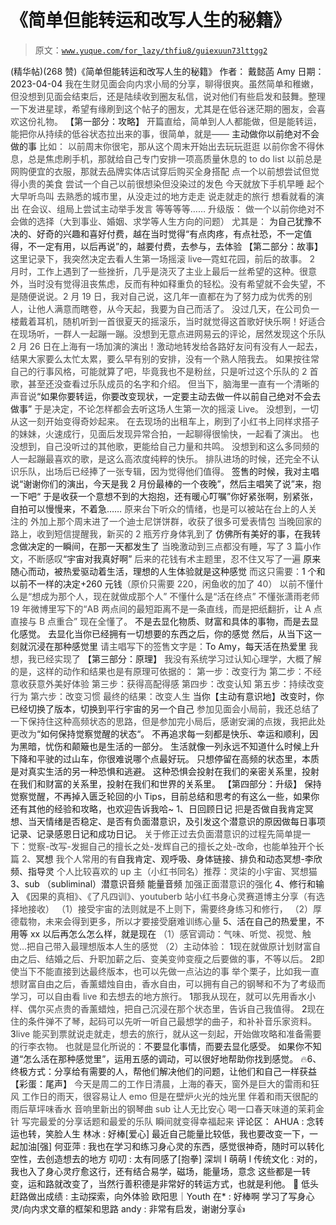 # 《简单但能转运和改写人生的秘籍》

> 原文：[`www.yuque.com/for_lazy/thfiu8/guiexuun73lttgg2`](https://www.yuque.com/for_lazy/thfiu8/guiexuun73lttgg2)

<ne-h2 id="31586c9c" data-lake-id="31586c9c"><ne-heading-ext><ne-heading-anchor></ne-heading-anchor><ne-heading-fold></ne-heading-fold></ne-heading-ext><ne-heading-content><ne-text id="u8646ed0a">(精华帖)(268 赞)《简单但能转运和改写人生的秘籍》</ne-text></ne-heading-content></ne-h2> <ne-p id="u0de98132" data-lake-id="u0de98132"><ne-text id="u41f5fc75">作者： 戴懿菡 Amy</ne-text></ne-p> <ne-p id="u5e53c1f9" data-lake-id="u5e53c1f9"><ne-text id="ube126790">日期：2023-04-04</ne-text></ne-p> <ne-p id="u962d3002" data-lake-id="u962d3002"><ne-text id="ub5811858" style="color: rgb(73, 73, 73);">我在生财见面会向内求小局的分享，聊得很爽。虽然简单和稚嫩，但没想到见面会结束后，还是陆续收到圈友私信，说对他们有些启发和鼓舞。整理一下发进星球，希望有缘刷到这个帖子的圈友，尤其是在低谷迷茫期的圈友，会喜欢这份礼物。</ne-text></ne-p> <ne-h1 id="8b3eb90f" data-lake-id="8b3eb90f"><ne-heading-ext><ne-heading-anchor></ne-heading-anchor><ne-heading-fold></ne-heading-fold></ne-heading-ext><ne-heading-content><ne-text id="u5d6d1583" ne-bold="true">【第一部分：攻略】</ne-text></ne-heading-content></ne-h1> <ne-p id="u7de3330a" data-lake-id="u7de3330a"><ne-text id="ud7990d27" style="color: rgb(73, 73, 73);">开篇直给，简单到人人都能做，但是能转运，能把你从持续的低谷状态拉出来的事，很简单，就是——</ne-text></ne-p> <ne-p id="u5921cd4e" data-lake-id="u5921cd4e"><ne-text id="u1214401e" ne-bold="true">主动做你以前绝对不会做的事</ne-text></ne-p> <ne-p id="u6f9a772a" data-lake-id="u6f9a772a"><ne-text id="ue5e2f63b" style="color: rgb(73, 73, 73);">比如：</ne-text></ne-p> <ne-p id="ue8c90b2f" data-lake-id="ue8c90b2f"><ne-text id="u90986f82" style="color: rgb(73, 73, 73);">以前周末你很宅，那从这个周末开始出去玩玩逛逛</ne-text></ne-p> <ne-p id="uc24d362f" data-lake-id="uc24d362f"><ne-text id="u8f00426c" style="color: rgb(73, 73, 73);">以前你舍不得休息，总是焦虑刷手机，那就给自己专门安排一项高质量休息的 to do list</ne-text></ne-p> <ne-p id="ucf5d0a16" data-lake-id="ucf5d0a16"><ne-text id="ub7e6b8e7" style="color: rgb(73, 73, 73);">以前总是网购便宜的衣服，那就去品牌实体店试穿后购买全身搭配</ne-text></ne-p> <ne-p id="ue5385d8c" data-lake-id="ue5385d8c"><ne-text id="ue3d81181" style="color: rgb(73, 73, 73);">点一个以前想尝试但觉得小贵的美食</ne-text></ne-p> <ne-p id="u0f3e9d96" data-lake-id="u0f3e9d96"><ne-text id="ubbd5b045" style="color: rgb(73, 73, 73);">尝试一个自己以前很想染但没染过的发色</ne-text></ne-p> <ne-p id="u742c73f6" data-lake-id="u742c73f6"><ne-text id="ud738caf8" style="color: rgb(73, 73, 73);">今天就放下手机早睡</ne-text></ne-p> <ne-p id="u46e7b423" data-lake-id="u46e7b423"><ne-text id="u37596276" style="color: rgb(73, 73, 73);">起个大早听鸟叫</ne-text></ne-p> <ne-p id="ua0457f51" data-lake-id="ua0457f51"><ne-text id="ube472d90" style="color: rgb(73, 73, 73);">去熟悉的城市里，从没走过的地方走走</ne-text></ne-p> <ne-p id="uc6d659c2" data-lake-id="uc6d659c2"><ne-text id="u590897c9" style="color: rgb(73, 73, 73);">说走就走的旅行</ne-text></ne-p> <ne-p id="u975a6463" data-lake-id="u975a6463"><ne-text id="ub98cbae3" style="color: rgb(73, 73, 73);">想看就看的演出</ne-text></ne-p> <ne-p id="u64fbd3b5" data-lake-id="u64fbd3b5"><ne-text id="u1da62403" style="color: rgb(73, 73, 73);">在会议、组局上尝试主动举手发言</ne-text></ne-p> <ne-p id="u357678f3" data-lake-id="u357678f3"><ne-text id="uac954ff5" style="color: rgb(73, 73, 73);">等等等等……</ne-text></ne-p> <ne-p id="u87dec8be" data-lake-id="u87dec8be"><ne-text id="uaff28e1a" style="color: rgb(73, 73, 73);">升级版：</ne-text></ne-p> <ne-p id="ue12022cc" data-lake-id="ue12022cc"><ne-text id="u7be6f472" style="color: rgb(73, 73, 73);">做一个以前你绝对不会做的选择（大到事业、婚姻、求学等人生方向的问题）</ne-text></ne-p> <ne-p id="ue22bdb6f" data-lake-id="ue22bdb6f"><ne-text id="u9e86110b" style="color: rgb(73, 73, 73);">尤其是：</ne-text></ne-p> <ne-p id="uf5c9c736" data-lake-id="uf5c9c736"><ne-text id="u1781db6d" ne-bold="true">为自己犹豫不决的、好奇的兴趣和喜好付费，越在当时觉得“有点肉疼，有点社恐，不一定值得，不一定有用，以后再说”的，越要付费，去参与，去体验</ne-text></ne-p> <ne-h1 id="af186143" data-lake-id="af186143"><ne-heading-ext><ne-heading-anchor></ne-heading-anchor><ne-heading-fold></ne-heading-fold></ne-heading-ext><ne-heading-content><ne-text id="u8fb1fc21">【第二部分：故事】</ne-text></ne-heading-content></ne-h1> <ne-p id="u3d2148c6" data-lake-id="u3d2148c6"><ne-text id="ud40fbec8" style="color: rgb(73, 73, 73);">这里记录下，我突然决定去看人生第一场摇滚 live—霓虹花园，前后的故事。</ne-text></ne-p> <ne-p id="ue70d1ee8" data-lake-id="ue70d1ee8"><ne-text id="uba3a6116" style="color: rgb(73, 73, 73);">2 月时，工作上遇到了一些挫折，几乎是浇灭了主业上最后一丝希望的这种。很意外，当时没有觉得沮丧焦虑，反而有种如释重负的轻松。没有希望就不会失望，不是随便说说。2 月 19 日，我对自己说，这几年一直都在为了努力成为优秀的别人，让他人满意而瞎卷，从今天起，我要为自己而活了。</ne-text></ne-p> <ne-p id="uaf909de6" data-lake-id="uaf909de6"><ne-text id="u9c59e803" style="color: rgb(73, 73, 73);">没过几天，在公司负一楼戴着耳机，随机听到一首很夏天的摇滚乐，当时就觉得这首歌好快乐啊！好适合在现场听，一群人一起蹦一蹦。没想到无意点进网易云的评论，居然发现这个乐队 2 月 26 日在上海有一场加演的演出！激动地转发给各路好友问有没有人一起去，结果大家要么太忙太累，要么早有别的安排，没有一个熟人陪我去。</ne-text></ne-p> <ne-p id="u999ff400" data-lake-id="u999ff400"><ne-text id="u3c4e6e3b" style="color: rgb(73, 73, 73);">如果按往常自己的行事风格，可能就算了吧，毕竟我也不是粉丝，只是听过这个乐队的 2 首歌，甚至还没查看过乐队成员的名字和介绍。</ne-text></ne-p> <ne-p id="ue66287c4" data-lake-id="ue66287c4"><ne-text id="ud6bbbf36" style="color: rgb(73, 73, 73);">但当下，脑海里一直有一个清晰的声音说</ne-text><ne-text id="u13ffa45f" ne-bold="true">“如果你要转运，你要改变现状，一定要主动去做一件以前自己绝对不会去做事”</ne-text></ne-p> <ne-p id="u0b8abdf7" data-lake-id="u0b8abdf7"><ne-text id="udfa4a29f" style="color: rgb(73, 73, 73);">于是决定，不论怎样都会去听这场人生第一次的摇滚 Live。</ne-text></ne-p> <ne-p id="u0bd8edb2" data-lake-id="u0bd8edb2"><ne-text id="u0c126ccb" style="color: rgb(73, 73, 73);">没想到，一切从这一刻开始变得奇妙起来。</ne-text></ne-p> <ne-p id="u0789a77e" data-lake-id="u0789a77e"><ne-text id="uf89e748b" style="color: rgb(73, 73, 73);">在去现场的出租车上，刷到了小红书上同样求搭子的妹妹，火速成行，见面后发现异常合拍，一起聊得很愉快，一起看了演出。</ne-text></ne-p> <ne-p id="u07f01e91" data-lake-id="u07f01e91"><ne-text id="u53269611" style="color: rgb(73, 73, 73);">也没想到，自己没听过的其他歌，更能给自己力量和共鸣。</ne-text></ne-p> <ne-p id="ue33c15f1" data-lake-id="ue33c15f1"><ne-text id="u184b1c0b" style="color: rgb(73, 73, 73);">没想到和这么多同频的人一起蹦最喜欢的歌，是这么高浓度纯粹的快乐。</ne-text></ne-p> <ne-p id="ua63b68bf" data-lake-id="ua63b68bf"><ne-text id="ucd08ca22" style="color: rgb(73, 73, 73);">排队进场的时候，还完全不认识乐队，出场后已经捧了一张专辑，因为觉得他们值得。</ne-text></ne-p> <ne-p id="ub07cbaae" data-lake-id="ub07cbaae"><ne-text id="u204dbaf1" ne-bold="true">签售的时候，我对主唱说“谢谢你们的演出，今天是我 2 月份最棒的一个夜晚”，然后主唱笑了说”来，抱一下吧“</ne-text></ne-p> <ne-p id="u3532d4c1" data-lake-id="u3532d4c1"><ne-text id="u4dce11dd" ne-bold="true">于是收获一个意想不到的大抱抱，还有暖心叮嘱”你好紧张啊，别紧张，自拍可以慢慢来，不着急……</ne-text></ne-p> <ne-p id="ub1c1ab3f" data-lake-id="ub1c1ab3f"><ne-text id="uf3398bf4" style="color: rgb(73, 73, 73);">原来台下听众的情绪，也是可以被站在台上的人关注的</ne-text></ne-p> <ne-p id="u2fe5d40a" data-lake-id="u2fe5d40a"><ne-text id="u2a7a8fc0" style="color: rgb(73, 73, 73);">外加上那个周末进了一个迪士尼饼饼群，收获了很多可爱表情包</ne-text></ne-p> <ne-p id="u52fda2b0" data-lake-id="u52fda2b0"><ne-text id="u863f7979" style="color: rgb(73, 73, 73);">当晚回家的路上，收到短信提醒我，新买的 2 瓶芳疗身体乳到了</ne-text></ne-p> <ne-p id="u8086b827" data-lake-id="u8086b827"><ne-text id="ue5de94ed" ne-bold="true">仿佛所有美好的事，在我转念做决定的一瞬间，在那一天都发生了</ne-text></ne-p> <ne-p id="u7af49745" data-lake-id="u7af49745"><ne-text id="u7ade3da9" style="color: rgb(73, 73, 73);">当晚激动到三点都没有睡，写了 3 篇小作文，不断感叹</ne-text><ne-text id="u5ba6f2a0" ne-bold="true">“宇宙对我真好啊”</ne-text></ne-p> <ne-p id="u2facc34a" data-lake-id="u2facc34a"><ne-text id="u18c350c7" style="color: rgb(73, 73, 73);">后来的花钱有术主题里，忍不住又写了一遍</ne-text></ne-p> <ne-p id="u56cec11b" data-lake-id="u56cec11b"><ne-text id="u63ccd972" ne-bold="true">原来随心而动，被热爱驱动着生活，理想的人生体验就是这种感觉</ne-text></ne-p> <ne-p id="u843ed8ec" data-lake-id="u843ed8ec"><ne-text id="uf96d211a" style="color: rgb(73, 73, 73);">而这只需要：</ne-text><ne-text id="u6790b73b" ne-bold="true">1 个和以前不一样的决定+260 元钱</ne-text><ne-text id="u5cb7567c" style="color: rgb(73, 73, 73);">（原价只需要 220，闲鱼收的加了 40）</ne-text></ne-p> <ne-p id="u8ddd1daf" data-lake-id="u8ddd1daf"><ne-text id="u93fa8421" style="color: rgb(73, 73, 73);">以前不懂什么是“想成为那个人，现在就做成那个人”</ne-text></ne-p> <ne-p id="u599396f9" data-lake-id="u599396f9"><ne-text id="ub7b612cc" style="color: rgb(73, 73, 73);">不懂什么是“活在终点”</ne-text></ne-p> <ne-p id="ud76c991e" data-lake-id="ud76c991e"><ne-text id="u2eb98449" style="color: rgb(73, 73, 73);">不懂张潇雨老师 19 年微博里写下的“AB 两点间的最短距离不是一条直线，而是把纸翻折，让 A 点直接与 B 点重合”</ne-text></ne-p> <ne-p id="u91b3f7a7" data-lake-id="u91b3f7a7"><ne-text id="u8c7dca68" style="color: rgb(73, 73, 73);">现在全懂了。</ne-text></ne-p> <ne-p id="u98705518" data-lake-id="u98705518"><ne-text id="u49d1f1e1" ne-bold="true">不是去显化物质、财富和具体的事物，而是去显化感觉。</ne-text></ne-p> <ne-p id="ubd6d011b" data-lake-id="ubd6d011b"><ne-text id="u09bcb5d6" ne-bold="true">去显化当你已经拥有一切想要的东西之后，你的感觉</ne-text></ne-p> <ne-p id="u50a40708" data-lake-id="u50a40708"><ne-text id="u7abde531" ne-bold="true">然后，从当下这一刻就沉浸在那种感觉里</ne-text></ne-p> <ne-p id="uc4401d7b" data-lake-id="uc4401d7b"><ne-text id="uda5187a0" style="color: rgb(73, 73, 73);">请主唱写下的签售文字是：</ne-text><ne-text id="u6144de5f" ne-bold="true">To Amy，每天活在热爱里</ne-text></ne-p> <ne-p id="u270131f6" data-lake-id="u270131f6"><ne-text id="u9cf79851" style="color: rgb(73, 73, 73);">我想，我已经实现了</ne-text></ne-p> <ne-h1 id="1bca66df" data-lake-id="1bca66df"><ne-heading-ext><ne-heading-anchor></ne-heading-anchor><ne-heading-fold></ne-heading-fold></ne-heading-ext><ne-heading-content><ne-text id="uac7bfec4">【第三部分：原理】</ne-text></ne-heading-content></ne-h1> <ne-p id="u8539acbd" data-lake-id="u8539acbd"><ne-text id="u9cf65976" style="color: rgb(73, 73, 73);">我没有系统学习过认知心理学，大概了解的是，这样的动作和结果也是有原理可依据的：</ne-text></ne-p> <ne-p id="uedcce35e" data-lake-id="uedcce35e"><ne-text id="ucc723f77" style="color: rgb(73, 73, 73);">第一步：改变行为</ne-text></ne-p> <ne-p id="u57f25f3a" data-lake-id="u57f25f3a"><ne-text id="u2122f159" style="color: rgb(73, 73, 73);">第二步：不经意收获意外美好体验</ne-text></ne-p> <ne-p id="u961b3537" data-lake-id="u961b3537"><ne-text id="uec8bba19" style="color: rgb(73, 73, 73);">第三步：获得高配得感</ne-text></ne-p> <ne-p id="u091bd3d2" data-lake-id="u091bd3d2"><ne-text id="u0978b80d" style="color: rgb(73, 73, 73);">第四步：改变认知</ne-text></ne-p> <ne-p id="u28f7600d" data-lake-id="u28f7600d"><ne-text id="uf1fef932" style="color: rgb(73, 73, 73);">第五步：持续改变行为</ne-text></ne-p> <ne-p id="u104efbbb" data-lake-id="u104efbbb"><ne-text id="uc7cae61a" style="color: rgb(73, 73, 73);">第六步：改变习惯</ne-text></ne-p> <ne-p id="u91711e4e" data-lake-id="u91711e4e"><ne-text id="u94c16e5b" style="color: rgb(73, 73, 73);">最终的结果：改变人生</ne-text></ne-p> <ne-p id="u26fb796d" data-lake-id="u26fb796d"><ne-text id="u56b36eb8" ne-bold="true">当你【主动有意识地】改变时，你已经切换了版本，切换到平行宇宙的另一个自己</ne-text></ne-p> <ne-p id="ubabd8faf" data-lake-id="ubabd8faf"><ne-text id="u74d4f08f" style="color: rgb(73, 73, 73);">参加见面会小局前，我还总结了一下保持住这种高频状态的思路，但是参加完小局后，感谢安澜的点拨，我把此处更改为</ne-text><ne-text id="u2c0d8e1c" ne-bold="true">“如何保持觉察觉醒的状态“。</ne-text></ne-p> <ne-p id="u077d1f22" data-lake-id="u077d1f22"><ne-text id="u135a4f84" ne-bold="true">不再追求每一刻都是快乐、幸运和顺利，因为黑暗，忧伤和颠簸也是生活的一部分。</ne-text></ne-p> <ne-p id="ub1aa11b6" data-lake-id="ub1aa11b6"><ne-text id="u10b4a456" ne-bold="true">生活就像一列永远不知道什么时候上升下降和平驶的过山车，你很难说哪个点最好玩。</ne-text></ne-p> <ne-p id="u08dba6f2" data-lake-id="u08dba6f2"><ne-text id="u06a2793f" ne-bold="true">只想停留在高频的状态里，本质是对真实生活的另一种恐惧和逃避。</ne-text></ne-p> <ne-p id="u4ccd51a1" data-lake-id="u4ccd51a1"><ne-text id="u001a881a" ne-bold="true">这种恐惧会投射在我们的亲密关系里，投射在我们和财富的关系里，投射在我们和世界的关系里。</ne-text></ne-p> <ne-h1 id="808a7117" data-lake-id="808a7117"><ne-heading-ext><ne-heading-anchor></ne-heading-anchor><ne-heading-fold></ne-heading-fold></ne-heading-ext><ne-heading-content><ne-text id="u65ab130e">【第四部分：升级】</ne-text></ne-heading-content></ne-h1> <ne-p id="ud81ef285" data-lake-id="ud81ef285"><ne-text id="u26acb80d" ne-bold="true">保持觉察觉醒，不再掉入匮乏轮回的小 Tips，目前总结和思考的有这么一些，如果你还有其他的经验和攻略，也欢迎告诉我哈~</ne-text></ne-p> <ne-p id="u175dc740" data-lake-id="u175dc740"><ne-text id="u9e766585" ne-bold="true">1、日回顾日记</ne-text></ne-p> <ne-p id="u9ee3b4c6" data-lake-id="u9ee3b4c6"><ne-text id="ucf819b65" style="color: rgb(73, 73, 73);">把</ne-text><ne-text id="ubd12069e" ne-bold="true">是否做自我肯定冥想、当天情绪是否稳定、是否有负面潜意识，及引发这个潜意识的原因做每日事项记录、记录感恩日记和成功日记。</ne-text></ne-p> <ne-p id="u245ee39c" data-lake-id="u245ee39c"><ne-text id="u9d8543b7" style="color: rgb(73, 73, 73);">关于修正过去负面潜意识的过程先简单提一下：觉察-改写-发掘自己的擅长之处-发辉自己的擅长之处-改命，也能单独开个长篇</ne-text></ne-p> <ne-p id="ud3e97a1c" data-lake-id="ud3e97a1c"><ne-text id="u4fe5cbc7" style="color: rgb(73, 73, 73);">2、</ne-text><ne-text id="u4de50f5c" ne-bold="true">冥想</ne-text></ne-p> <ne-p id="ue21ad8fe" data-lake-id="ue21ad8fe"><ne-text id="udf9b54d3" style="color: rgb(73, 73, 73);">我个人常用的有</ne-text><ne-text id="u1b6a2d38" ne-bold="true">自我肯定、观呼吸、身体链接、排负和动态冥想-李欣频、指导灵</ne-text></ne-p> <ne-p id="ud75908a2" data-lake-id="ud75908a2"><ne-text id="u8a5fa61b" style="color: rgb(73, 73, 73);">个人比较喜欢的 up 主（小红书同名）推荐：灵柒的小宇宙、冥想猫</ne-text></ne-p> <ne-p id="uccf7a719" data-lake-id="uccf7a719"><ne-text id="u1188a5f3" ne-bold="true">3、sub （subliminal）潜意识音频 能量音频</ne-text></ne-p> <ne-p id="u00b7b204" data-lake-id="u00b7b204"><ne-text id="u7d9a0396" style="color: rgb(73, 73, 73);">加强正面潜意识的强化</ne-text></ne-p> <ne-p id="udd63cbd0" data-lake-id="udd63cbd0"><ne-text id="ua760ae6d" ne-bold="true">4、修行和输入</ne-text></ne-p> <ne-p id="uebc9e40d" data-lake-id="uebc9e40d"><ne-text id="u2d299bbf" ne-bold="true">《</ne-text><ne-text id="u64f35c75" style="color: rgb(73, 73, 73);">因果的真相》、《了凡四训》、youtuberb 站小红书身心灵赛道博主分享（有选择地接收）</ne-text></ne-p> <ne-p id="ubac3a1ba" data-lake-id="ubac3a1ba"><ne-text id="ub8862531" style="color: rgb(73, 73, 73);">（1）接受宇宙的法则就是不上则下，需要终身练习和修行，</ne-text></ne-p> <ne-p id="ucc5e4e49" data-lake-id="ucc5e4e49"><ne-text id="ubed1b9e8" style="color: rgb(73, 73, 73);">（2）厚德载物，未来会得到更多，所以才要接受磨难训练心量</ne-text></ne-p> <ne-p id="uef670dea" data-lake-id="uef670dea"><ne-text id="u902a1aea" ne-bold="true">5、活在自己的热爱里，不用等 xx 以后再怎么怎么样，就是现在</ne-text></ne-p> <ne-p id="u82f63e27" data-lake-id="u82f63e27"><ne-text id="u43ecdd95" style="color: rgb(73, 73, 73);">（1）感官调动：气味、听觉、视觉、触觉…把自己带入最理想版本人生的感觉</ne-text></ne-p> <ne-p id="u82fbd888" data-lake-id="u82fbd888"><ne-text id="ufe33ae03" style="color: rgb(73, 73, 73);">（2）主动体验：</ne-text></ne-p> <ne-oli index-type="0"><ne-oli-i>1</ne-oli-i><ne-oli-c class="ne-oli-content" id="u2333f6af" data-lake-id="u2333f6af"><ne-text id="ubad024f3" style="color: rgb(73, 73, 73);">现在就做原计划财富自由之后、结婚之后、升职加薪之后、变美变帅变瘦之后要做的事，不等以后。</ne-text></ne-oli-c></ne-oli> <ne-oli index-type="0"><ne-oli-i>2</ne-oli-i><ne-oli-c class="ne-oli-content" id="u38aa5cff" data-lake-id="u38aa5cff"><ne-text id="uaec94ff2" style="color: rgb(73, 73, 73);">即使当下不能直接到达最终版本，也可以先做一点沾边的事</ne-text></ne-oli-c></ne-oli> <ne-p id="u7b057dcd" data-lake-id="u7b057dcd"><ne-text id="ua4d1617c" style="color: rgb(73, 73, 73);">举个栗子，比如我一直想财富自由之后，香薰蜡烛自由，香水自由，可以拥有自己的钢琴和不为了考级而学习，可以自由看 live 和去想去的地方旅行。</ne-text></ne-p> <ne-oli index-type="0"><ne-oli-i>1</ne-oli-i><ne-oli-c class="ne-oli-content" id="uadc6495f" data-lake-id="uadc6495f"><ne-text id="ub0ff0051" style="color: rgb(73, 73, 73);">那我从现在，就可以先用香水小样、偶尔买点贵的香薰蜡烛，把自己沉浸在那个状态里，告诉自己我值得。</ne-text></ne-oli-c></ne-oli> <ne-oli index-type="0"><ne-oli-i>2</ne-oli-i><ne-oli-c class="ne-oli-content" id="ub4e29fb0" data-lake-id="ub4e29fb0"><ne-text id="u18377fb7" style="color: rgb(73, 73, 73);">现在住的条件弹不了琴，起码可以先听一听自己最想学的曲子，和补补音乐家资料。</ne-text></ne-oli-c></ne-oli> <ne-oli index-type="0"><ne-oli-i>3</ne-oli-i><ne-oli-c class="ne-oli-content" id="u05d7ae62" data-lake-id="u05d7ae62"><ne-text id="u08cb65b1" style="color: rgb(73, 73, 73);">live 能买到票就说走就走，想去的旅行，就从这一刻起，开始做攻略和准备需要的行李衣物。</ne-text></ne-oli-c></ne-oli> <ne-p id="ua806f347" data-lake-id="ua806f347"><ne-text id="u719fc279" style="color: rgb(73, 73, 73);">也就是显化所说的：</ne-text><ne-text id="uc46a63b6" ne-bold="true">不要显化事情，而要去显化感受。</ne-text></ne-p> <ne-p id="u09608c6b" data-lake-id="u09608c6b"><ne-text id="uf56d010a" ne-bold="true">如果你不知道“怎么活在那种感觉里”，运用五感的调动，可以很好地帮助你找到感觉。</ne-text></ne-p> <ne-p id="ub3980132" data-lake-id="ub3980132"><ne-text id="u19c449e0" style="color: rgb(73, 73, 73);">🔥</ne-text><ne-text id="u6a569d59" ne-bold="true">6、终极方式：分享给有需要的人，帮他们解决他们的问题，让他们和自己一样获益</ne-text></ne-p> <ne-h1 id="b64dfe42" data-lake-id="b64dfe42"><ne-heading-ext><ne-heading-anchor></ne-heading-anchor><ne-heading-fold></ne-heading-fold></ne-heading-ext><ne-heading-content><ne-text id="u81339667" ne-bold="true">【彩蛋：尾声】</ne-text></ne-heading-content></ne-h1> <ne-p id="u458c00b9" data-lake-id="u458c00b9"><ne-text id="u1b9c1224" style="color: rgb(73, 73, 73);">今天是周二的工作日清晨，上海的春天，窗外是巨大的雷雨和狂风</ne-text></ne-p> <ne-p id="u1937c43c" data-lake-id="u1937c43c"><ne-text id="u57cd1309" style="color: rgb(73, 73, 73);">工作日的雨天，很容易让人 emo</ne-text></ne-p> <ne-p id="ud45c0e81" data-lake-id="ud45c0e81"><ne-text id="ub3848b31" style="color: rgb(73, 73, 73);">但是在壁炉火光的烛光里</ne-text></ne-p> <ne-p id="ue0eaabea" data-lake-id="ue0eaabea"><ne-text id="u8e2daac3" style="color: rgb(73, 73, 73);">伴着和雨天很配的雨后草坪味香水</ne-text></ne-p> <ne-p id="u9b506960" data-lake-id="u9b506960"><ne-text id="u88a65200" style="color: rgb(73, 73, 73);">音响里新出的钢琴曲 sub 让人无比安心</ne-text></ne-p> <ne-p id="u26ba926d" data-lake-id="u26ba926d"><ne-text id="u295c68bc" style="color: rgb(73, 73, 73);">喝一口春天味道的茉莉金针</ne-text></ne-p> <ne-p id="ud9efc0de" data-lake-id="ud9efc0de"><ne-text id="ue0fb21c1" style="color: rgb(73, 73, 73);">写完最爱的分享话题和最爱的乐队</ne-text></ne-p> <ne-p id="ufd1a272a" data-lake-id="ufd1a272a"><ne-text id="ua7bcd7e5" style="color: rgb(73, 73, 73);">瞬间就变得幸福起来</ne-text></ne-p> <ne-hole id="u98fa9e7f" data-lake-id="u98fa9e7f"><ne-card data-card-name="hr" data-card-type="block" id="LjDSo" data-event-boundary="card"><ne-p id="u73e322ff" data-lake-id="u73e322ff"><ne-text id="ua9d1a1f7">评论区：</ne-text></ne-p> <ne-p id="u45bd7ab6" data-lake-id="u45bd7ab6"><ne-text id="u775c8137">AHUA : 念转运也转，笑脸人生</ne-text> <ne-text id="uf1ac32d7">林冰 : 好棒[爱心]</ne-text> <ne-text id="ub316b30d">最近自己能量比较低，我也要改变一下，一起加油[强]</ne-text> <ne-text id="uff32ea43">何亚萍 : 我也在学习和练习身心灵的东西，感觉很神奇，随时可以转化空性，去创造想去的地方</ne-text> <ne-text id="ua8666cb7">叨叨 : 太有同感了[抱拳]</ne-text> <ne-text id="u862fad93">深圳 I 萌萌 I 传统文化 : 对的，我也入了身心灵疗愈这行，还有结合易学，磁场，能量场，意念 这些都是一转变，运和路就改变了，当然行善积德是非常好的转运方式，也就是利他。</ne-text> <ne-text id="ubd3cf0ee">🙏</ne-text> <ne-text id="u18d6771d">低头赶路做出成绩 : 主动探索，向外体验</ne-text> <ne-text id="u412b85a1">欧阳思｜Youth 在* : 好棒啊 学习了写身心灵/向内求文章的框架和思路</ne-text> <ne-text id="u906c4be9">andy : 非常有启发，谢谢分享👍</ne-text></ne-p></ne-card></ne-hole>